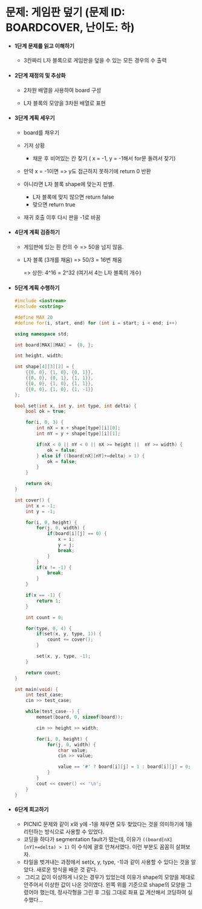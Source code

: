 # 문제: 게임판 덮기 (문제 ID: BOARDCOVER, 난이도: 하)

- #### 1단계 문제를 읽고 이해하기

  - 3칸짜리 L자 블록으로 게임판을 덮을 수 있는 모든 경우의 수 출력

    

- #### 2단계 재정의 및 추상화

  - 2차원 배열을 사용하여 board 구성

  - L자 블록의 모양을 3차원 배열로 표현

    

- #### 3단계 계획 세우기

  - board를 채우기 
  - 기저 상황
    - 채운 후 비어있는 칸 찾기 ( x = -1, y = -1해서 for문 돌려서 찾기)

  - 만약 x = -1이면 => y도 접근하지 못하기에 return 0 반환

  - 아니라면 L자 블록 shape에 맞는지 판별.

    - L자 블록에 맞지 않으면 return false
    - 맞으면 return true

  - 재귀 호출 이후 다시 판을 -1로 바꿈

    

- #### 4단계 계획 검증하기

  - 게임판에 있는 흰 칸의 수 => 50을 넘지 않음.

  - L자 블록 (3개를 채움) => 50/3 = 16번 채움

    => 상한: 4^16 = 2^32 (여기서 4는 L자 블록의 개수)

    

- #### 5단계 계획 수행하기

  ```c++
  #include <iostream>
  #include <cstring>
  
  #define MAX 20
  #define for(i, start, end) for (int i = start; i < end; i++)
  
  using namespace std;
  
  int board[MAX][MAX] =  {0, };
  
  int height, width;
  
  int shape[4][3][2] = {
      {{0, 0}, {1, 0}, {0, 1}},
      {{0, 0}, {0, 1}, {1, 1}}, 
      {{0, 0}, {1, 0}, {1, 1}},
      {{0, 0}, {1, 0}, {1, -1}}
  };
  
  bool set(int x, int y, int type, int delta) {
      bool ok = true;
  
      for(i, 0, 3) {
          int nX = x + shape[type][i][0];
          int nY = y + shape[type][i][1];
  
          if(nX < 0 || nY < 0 || nX >= height ||  nY >= width) {
              ok = false;
          } else if ((board[nX][nY]+=delta) > 1) {
              ok = false;
          }
      }
  
      return ok;
  }
  
  int cover() {
      int x = -1;
      int y = -1;
  
      for(i, 0, height) {
          for(j, 0, width) {
              if(board[i][j] == 0) {
                  x = i;
                  y = j;
                  break;
              }
          }
          if(x != -1) {
              break;
          }
      }
  
      if(x == -1) {
          return 1;
      }
  
      int count = 0;
  
      for(type, 0, 4) {
          if(set(x, y, type, 1)) {
              count += cover();
          }
  
          set(x, y, type, -1);
      }
  
      return count;
  }
  
  int main(void) {
      int test_case;
      cin >> test_case;
  
      while(test_case--) {
          memset(board, 0, sizeof(board));
  
          cin >> height >> width;
  
          for(i, 0, height) {
              for(j, 0, width) {
                  char value;
                  cin >> value;
  
                  value == '#' ? board[i][j] = 1 : board[i][j] = 0;
              }
          }
          cout << cover() << '\n';
      }
  }
  ```

  

- #### 6단계 회고하기

  - PICNIC 문제와 같이 x와 y에 -1을 채우면 모두 찾았다는 것을 의미하기에 1을 리턴하는 방식으로 사용할 수 있었다. 
  - 코딩을 하다가 segmentation fault가 떴는데, 이유가 `((board[nX][nY]+=delta) > 1)` 이 수식에 괄호 안쳐서였다. 이런 부분도 꼼꼼히 살펴보자.
  - 타일을 벗겨내는 과정에서 set(x, y, type, -1)과 같이 사용할 수 있다는 것을 알았다. 새로운 방식을 배운 것 같다.
  - ﻿ 그리고 값이 이상하게 나오는 경우가 있었는데 이유가 shape의 모양을 제대로 안주어서 이상한 값이 나온 것이였다. 왼쪽 위를 기준으로 shape의 모양을 그렸어야 했는데, 정사각형을 그린 후 그림 그대로 좌표 값 계산해서 코딩하여 실수했다...

  